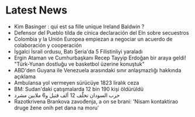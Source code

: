 # Latest News
-  Kim Basinger : qui est sa fille unique Ireland Baldwin ?
-  Defensor del Pueblo tilda de cínica declaración del Eln sobre secuestros
-  Colombia y la Unión Europea empiezan a negociar un acuerdo de colaboración y cooperación
-  İşgalci İsrail ordusu, Batı Şeria'da 5 Filistinliyi yaraladı
-  Ergin Ataman ve Cumhurbaşkanı Recep Tayyip Erdoğan bir araya geldi! "Türk-Yunan dostluğu ve basketbol üzerine konuştuk"
-  ABD'den Guyana ile Venezuela arasındaki sınır anlaşmazlığı hakkında açıklama
-  Ambulansa yol vermeyen sürücüye 1823 liralık ceza
-  BM: Sudan'daki çatışmalarda 12 bin 190 kişi öldürüldü
-  حرب السودان تخلّف 12 ألف قتيل و6 ملايين مشرد
-  Razotkrivena Brankova zavođenja, a on se brani: 'Nisam kontaktirao druge žene onih pet dana na moru'
